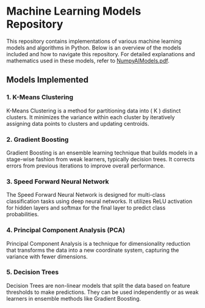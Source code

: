 # Machine Learning Models Repository

This repository contains implementations of various machine learning models and algorithms in Python. Below is an overview of the models included and how to navigate this repository.
For detailed explanations and mathematics used in these models, refer to [NumpyAIModels.pdf](NumpyAIModels.pdf).

## Models Implemented

### 1. K-Means Clustering

K-Means Clustering is a method for partitioning data into \( K \) distinct clusters. It minimizes the variance within each cluster by iteratively assigning data points to clusters and updating centroids.

### 2. Gradient Boosting

Gradient Boosting is an ensemble learning technique that builds models in a stage-wise fashion from weak learners, typically decision trees. It corrects errors from previous iterations to improve overall performance.

### 3. Speed Forward Neural Network

The Speed Forward Neural Network is designed for multi-class classification tasks using deep neural networks. It utilizes ReLU activation for hidden layers and softmax for the final layer to predict class probabilities.

### 4. Principal Component Analysis (PCA)

Principal Component Analysis is a technique for dimensionality reduction that transforms the data into a new coordinate system, capturing the variance with fewer dimensions.

### 5. Decision Trees

Decision Trees are non-linear models that split the data based on feature thresholds to make predictions. They can be used independently or as weak learners in ensemble methods like Gradient Boosting.

